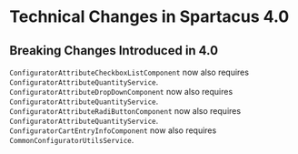 # Technical Changes in Spartacus 4.0

## Breaking Changes Introduced in 4.0

`ConfiguratorAttributeCheckboxListComponent` now also requires `ConfiguratorAttributeQuantityService`.
`ConfiguratorAttributeDropDownComponent` now also requires `ConfiguratorAttributeQuantityService`.
`ConfiguratorAttributeRadiButtonComponent` now also requires `ConfiguratorAttributeQuantityService`.
`ConfiguratorCartEntryInfoComponent` now also requires `CommonConfiguratorUtilsService`.
